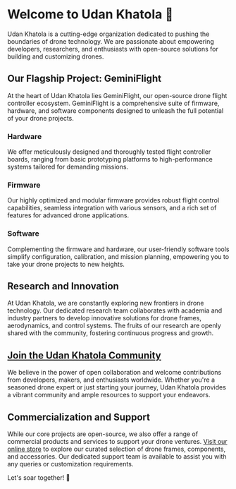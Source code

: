 # Welcome to Udan Khatola 👋
Udan Khatola is a cutting-edge organization dedicated to pushing the boundaries of drone technology. We are passionate about empowering developers, researchers, and enthusiasts with open-source solutions for building and customizing drones.

## Our Flagship Project: **GeminiFlight**
At the heart of Udan Khatola lies GeminiFlight, our open-source drone flight controller ecosystem. GeminiFlight is a comprehensive suite of firmware, hardware, and software components designed to unleash the full potential of your drone projects.

### Hardware
We offer meticulously designed and thoroughly tested flight controller boards, ranging from basic prototyping platforms to high-performance systems tailored for demanding missions.

### Firmware
Our highly optimized and modular firmware provides robust flight control capabilities, seamless integration with various sensors, and a rich set of features for advanced drone applications.

### Software
Complementing the firmware and hardware, our user-friendly software tools simplify configuration, calibration, and mission planning, empowering you to take your drone projects to new heights.

## Research and Innovation
At Udan Khatola, we are constantly exploring new frontiers in drone technology. Our dedicated research team collaborates with academia and industry partners to develop innovative solutions for drone frames, aerodynamics, and control systems. The fruits of our research are openly shared with the community, fostering continuous progress and growth.

## [Join the Udan Khatola Community](https://discord.gg/ZVNHDw3ey3)
We believe in the power of open collaboration and welcome contributions from developers, makers, and enthusiasts worldwide. Whether you're a seasoned drone expert or just starting your journey, Udan Khatola provides a vibrant community and ample resources to support your endeavors.

## Commercialization and Support
While our core projects are open-source, we also offer a range of commercial products and services to support your drone ventures. [Visit our online store](https://udankhatola.store) to explore our curated selection of drone frames, components, and accessories. Our dedicated support team is available to assist you with any queries or customization requirements.

Let's soar together! 🚀
